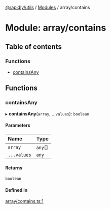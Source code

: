[@rapidly/utils](../README.md) / [Modules](../modules.md) / array/contains

# Module: array/contains

## Table of contents

### Functions

- [containsAny](array_contains.md#containsany)

## Functions

### containsAny

▸ **containsAny**(`array`, ...`values`): `boolean`

#### Parameters

| Name | Type |
| :------ | :------ |
| `array` | `any`[] |
| `...values` | `any` |

#### Returns

`boolean`

#### Defined in

[array/contains.ts:1](https://github.com/canguser/rapidly-utils/blob/d21ec0d/main/array/contains.ts#L1)
